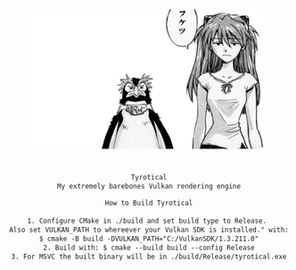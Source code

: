 <div align="center">
  <img src="readme/title_img.png" alt="readme/title_img.png" height="250">
  <h1></h1>
</div>
<div align="center">

    Tyrotical
    My extremely barebones Vulkan rendering engine

</div>
<div align="center">

    How to Build Tyrotical

    1. Configure CMake in ./build and set build type to Release. 
    Also set VULKAN_PATH to whereever your Vulkan SDK is installed." with:
    $ cmake -B build -DVULKAN_PATH="C:/VulkanSDK/1.3.211.0"
    2. Build with: $ cmake --build build --config Release
    3. For MSVC the built binary will be in ./build/Release/tyrotical.exe
</div>

